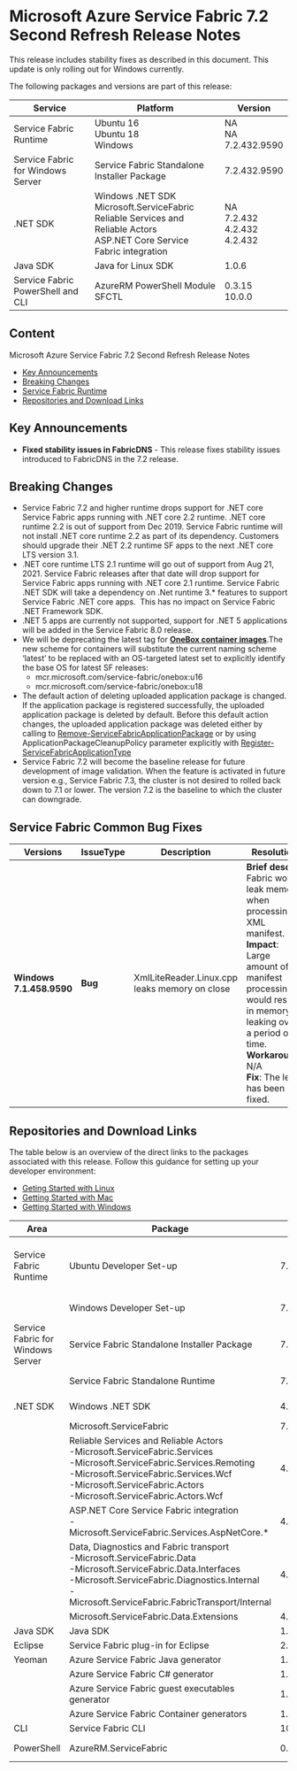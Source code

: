 # Microsoft Azure Service Fabric 7.2 Second Refresh Release Notes

This release includes stability fixes as described in this document. This update is only rolling out for Windows currently. 

The following packages and versions are part of this release:

| Service | Platform | Version |
|---------|----------|---------|
|Service Fabric Runtime| Ubuntu 16 <br> Ubuntu 18 <br> Windows | NA <br> NA <br> 7.2.432.9590 |
|Service Fabric for Windows Server|Service Fabric Standalone Installer Package | 7.2.432.9590 |
|.NET SDK |Windows .NET SDK <br> Microsoft.ServiceFabric <br> Reliable Services and Reliable Actors <br> ASP.NET Core Service Fabric integration| NA <br> 7.2.432 <br> 4.2.432 <br> 4.2.432 |
|Java SDK  |Java for Linux SDK  | 1.0.6 |
|Service Fabric PowerShell and CLI | AzureRM PowerShell Module  <br> SFCTL | 0.3.15 <br> 10.0.0 |

## Content 

Microsoft Azure Service Fabric 7.2 Second Refresh Release Notes

* [Key Announcements](#key-announcements)
* [Breaking Changes](#breaking-changes)
* [Service Fabric Runtime](#service-fabric-runtime)
* [Repositories and Download Links](#repositories-and-download-links)

## Key Announcements

* **Fixed stability issues in FabricDNS** - This release fixes stability issues introduced to FabricDNS in the 7.2 release. 

## Breaking Changes

- Service Fabric 7.2 and higher runtime drops support for .NET core Service Fabric apps running with .NET core 2.2 runtime. .NET core runtime 2.2 is out of support from Dec 2019. Service Fabric runtime will not install .NET core runtime 2.2 as part of its dependency. Customers should upgrade their .NET 2.2 runtime SF apps to the next .NET core LTS version 3.1.
- .NET core runtime LTS 2.1 runtime will go out of support from Aug 21, 2021. Service Fabric releases after that date will drop support for Service Fabric apps running with .NET core 2.1 runtime. Service Fabric .NET SDK will take a dependency on .Net runtime 3.* features to support Service Fabric .NET core apps.  This has no impact on Service Fabric .NET Framework SDK.
- .NET 5 apps are currently not supported, support for .NET 5 applications will be added in the Service Fabric 8.0 release.
- We will be deprecating the latest tag for [**OneBox container images**](https://hub.docker.com/_/microsoft-service-fabric-onebox).The new scheme for containers will substitute the current naming scheme ‘latest’ to be replaced with an OS-targeted latest set to explicitly identify the base OS for latest SF releases:
    - mcr.microsoft.com/service-fabric/onebox:u16
    - mcr.microsoft.com/service-fabric/onebox:u18
- The default action of deleting uploaded application package is changed. If the application package is registered successfully, the uploaded application package is deleted by default. Before this default action changes, the uploaded application package was deleted either by calling to [Remove-ServiceFabricApplicationPackage](https://docs.microsoft.com/en-us/powershell/module/servicefabric/remove-servicefabricapplicationpackage) or by using ApplicationPackageCleanupPolicy parameter explicitly with [Register-ServiceFabricApplicationType](https://docs.microsoft.com/en-us/powershell/module/servicefabric/register-servicefabricapplicationtype)
- Service Fabric 7.2 will become the baseline release for future development of image validation. When the feature is activated in future version e.g., Service Fabric 7.3, the cluster is not desired to rolled back down to 7.1 or lower. The version 7.2 is the baseline to which the cluster can downgrade.

## Service Fabric Common Bug Fixes

| Versions | IssueType | Description | Resolution | 
|-|-|-|-|
| **Windows 7.1.458.9590** | **Bug** |XmlLiteReader.Linux.cpp leaks memory on close|**Brief desc**: Fabric would leak memory when processing XML manifest.  <br> **Impact**: Large amount of manifest processing would result in memory leaking over a period of time.  <br> **Workaround**: N/A <br> **Fix**: The leak has been fixed.

## Repositories and Download Links
The table below is an overview of the direct links to the packages associated with this release. 
Follow this guidance for setting up your developer environment: 
* [Geting Started with Linux](https://docs.microsoft.com/azure/service-fabric/service-fabric-get-started-linux)
* [Getting Started with Mac](https://docs.microsoft.com/azure/service-fabric/service-fabric-get-started-mac)
* [Getting Started with Windows](https://docs.microsoft.com/azure/service-fabric/service-fabric-get-started)

| Area | Package | Version | Repository | Direct Download Link |
|-|-|-|-|-|
|Service Fabric Runtime |Ubuntu Developer Set-up | 7.1.454.1 |N/A | Cluster Runtime: https://apt-mo.trafficmanager.net/repos/servicefabric/pool/main/s/servicefabric <br> Service Fabric SDK for local cluster setup: https://apt-mo.trafficmanager.net/repos/servicefabric/pool/main/s/servicefabricsdkcommon/ <br> Container image: https://hub.docker.com/r/microsoft/service-fabric-onebox/ 
|| Windows Developer Set-up| 7.1.458.9590 | N/A | https://download.microsoft.com/download/e/3/c/e3ccf2e1-2c80-48b3-9a8d-ce0dbd67bb77/MicrosoftServiceFabric.7.1.458.9590.exe |
|Service Fabric for Windows Server |Service Fabric Standalone Installer Package |7.1.458.9590 |N/A | https://download.microsoft.com/download/8/3/6/836E3E99-A300-4714-8278-96BC3E8B5528/7.1.458.9590/Microsoft.Azure.ServiceFabric.WindowsServer.7.1.458.9590.zip |
||Service Fabric Standalone Runtime |7.1.458.9590 |N/A | https://download.microsoft.com/download/B/0/B/B0BCCAC5-65AA-4BE3-AB13-D5FF5890F4B5/7.1.458.9590/MicrosoftAzureServiceFabric.7.1.458.9590.cab |
|.NET SDK |Windows .NET SDK |4.1.458 |N/A | https://download.microsoft.com/download/e/3/c/e3ccf2e1-2c80-48b3-9a8d-ce0dbd67bb77/MicrosoftServiceFabricSDK.4.1.458.msi |
||Microsoft.ServiceFabric |7.1.458 |N/A |https://www.nuget.org |
||Reliable Services and Reliable Actors<br>\-Microsoft.ServiceFabric.Services<br>\-Microsoft.ServiceFabric.Services.Remoting<br>\-Microsoft.ServiceFabric.Services.Wcf <br>\-Microsoft.ServiceFabric.Actors <br>\-Microsoft.ServiceFabric.Actors.Wcf |4.1.458|https://github.com/Azure/service-fabric-services-and-actors-dotnet |https://www.nuget.org |
||ASP.NET Core Service Fabric integration<br>\-Microsoft.ServiceFabric.Services.AspNetCore.*|4.1.458 |https://github.com/Azure/service-fabric-aspnetcore |https://www.nuget.org |
||Data, Diagnostics and Fabric transport<br>\-Microsoft.ServiceFabric.Data <br>\-Microsoft.ServiceFabric.Data.Interfaces <br>\-Microsoft.ServiceFabric.Diagnostics.Internal <br>\-Microsoft.ServiceFabric.FabricTransport/Internal |4.1.458 |N/A| https://www.nuget.org |
||Microsoft.ServiceFabric.Data.Extensions |4.1.458 |N/A |https://www.nuget.org |
|Java SDK |Java SDK |1.0.6 |N/A | https://mvnrepository.com/artifact/com.microsoft.servicefabric/sf-actors/1.0.6 |
|Eclipse |Service Fabric plug-in for Eclipse |2.0.7 | N/A |N/A |
|Yeoman |Azure Service Fabric Java generator |1.0.7 |https://github.com/Azure/generator-azuresfjava |N/A |
||Azure Service Fabric C# generator |1.0.9 |https://github.com/Azure/generator-azuresfcsharp |N/A |
||Azure Service Fabric guest executables generator |1.0.1 |https://github.com/Azure/generator-azuresfguest |N/A|
||Azure Service Fabric Container generators |1.0.1 |https://github.com/Azure/generator-azuresfcontainer |N/A |
|CLI |Service Fabric CLI |10.0.0 |https://github.com/Azure/service-fabric-cli |https://pypi.python.org/pypi/sfctl |
|PowerShell |AzureRM.ServiceFabric |0.3.15 |https://github.com/Azure/azure-powershell/tree/preview/src/ResourceManager/ServiceFabric |https://www.powershellgallery.com/packages/AzureRM.ServiceFabric/0.3.15  |

